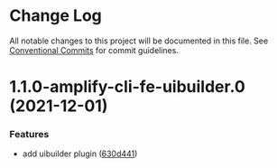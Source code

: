 # Change Log

All notable changes to this project will be documented in this file.
See [Conventional Commits](https://conventionalcommits.org) for commit guidelines.

# 1.1.0-amplify-cli-fe-uibuilder.0 (2021-12-01)


### Features

* add uibuilder plugin ([630d441](https://github.com/aws-amplify/amplify-cli/commit/630d4412a94814c397efd06c15443be156742e42))
